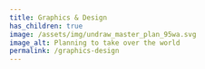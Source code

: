 ```yaml
---
title: Graphics & Design
has_children: true
image: /assets/img/undraw_master_plan_95wa.svg
image_alt: Planning to take over the world
permalink: /graphics-design
---
```


